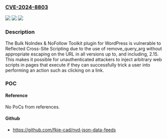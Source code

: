 ### [CVE-2024-8803](https://cve.mitre.org/cgi-bin/cvename.cgi?name=CVE-2024-8803)
![](https://img.shields.io/static/v1?label=Product&message=Bulk%20NoIndex%20%26%20NoFollow%20Toolkit&color=blue)
![](https://img.shields.io/static/v1?label=Version&message=*%3C%3D%202.15%20&color=brighgreen)
![](https://img.shields.io/static/v1?label=Vulnerability&message=CWE-79%20Improper%20Neutralization%20of%20Input%20During%20Web%20Page%20Generation%20('Cross-site%20Scripting')&color=brighgreen)

### Description

The Bulk NoIndex & NoFollow Toolkit plugin for WordPress is vulnerable to Reflected Cross-Site Scripting due to the use of remove_query_arg without appropriate escaping on the URL in all versions up to, and including, 2.15. This makes it possible for unauthenticated attackers to inject arbitrary web scripts in pages that execute if they can successfully trick a user into performing an action such as clicking on a link.

### POC

#### Reference
No PoCs from references.

#### Github
- https://github.com/fkie-cad/nvd-json-data-feeds


